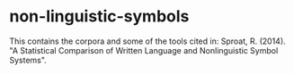 # non-linguistic-symbols
This contains the corpora and some of the tools cited in: Sproat, R. (2014). "A Statistical Comparison of Written Language and Nonlinguistic Symbol Systems". 
